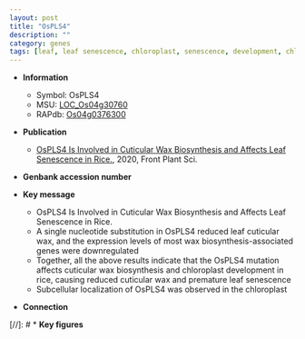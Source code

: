 ```yaml
---
layout: post
title: "OsPLS4"
description: ""
category: genes
tags: [leaf, leaf senescence, chloroplast, senescence, development, chloroplast development, cuticular wax biosynthesis, wax biosynthesis]
---
```


* **Information**  
    + Symbol: OsPLS4  
    + MSU: [LOC_Os04g30760](http://rice.plantbiology.msu.edu/cgi-bin/ORF_infopage.cgi?orf=LOC_Os04g30760)  
    + RAPdb: [Os04g0376300](http://rapdb.dna.affrc.go.jp/viewer/gbrowse_details/irgsp1?name=Os04g0376300)  

* **Publication**  
    + [OsPLS4 Is Involved in Cuticular Wax Biosynthesis and Affects Leaf Senescence in Rice.](http://www.ncbi.nlm.nih.gov/pubmed?term=OsPLS4+Is+Involved+in+Cuticular+Wax+Biosynthesis+and+Affects+Leaf+Senescence+in+Rice.%5BTitle%5D), 2020, Front Plant Sci.

* **Genbank accession number**  

* **Key message**  
    + OsPLS4 Is Involved in Cuticular Wax Biosynthesis and Affects Leaf Senescence in Rice.
    + A single nucleotide substitution in OsPLS4 reduced leaf cuticular wax, and the expression levels of most wax biosynthesis-associated genes were downregulated
    + Together, all the above results indicate that the OsPLS4 mutation affects cuticular wax biosynthesis and chloroplast development in rice, causing reduced cuticular wax and premature leaf senescence
    + Subcellular localization of OsPLS4 was observed in the chloroplast

* **Connection**  

[//]: # * **Key figures**  


